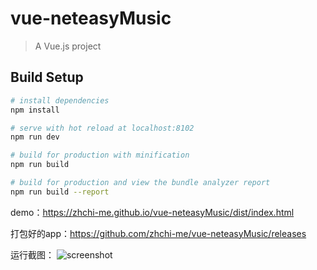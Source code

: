 # vue-neteasyMusic

> A Vue.js project

## Build Setup

``` bash
# install dependencies
npm install

# serve with hot reload at localhost:8102
npm run dev

# build for production with minification
npm run build

# build for production and view the bundle analyzer report
npm run build --report
```

demo：https://zhchi-me.github.io/vue-neteasyMusic/dist/index.html

打包好的app：https://github.com/zhchi-me/vue-neteasyMusic/releases

运行截图：
![screenshot](https://raw.githubusercontent.com/zhchi-me/vue-neteasyMusic/master/src/assets/images/screenshot/screenshot.jpg)
